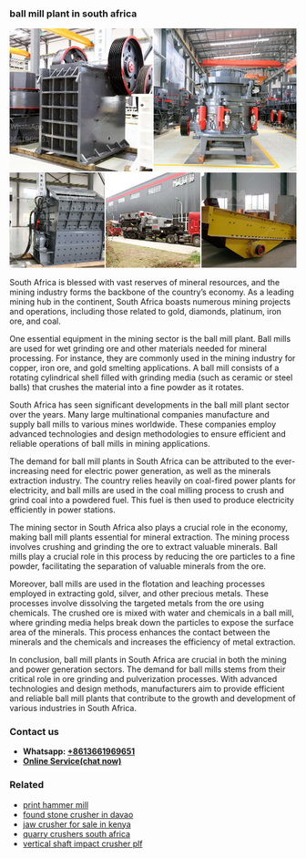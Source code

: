 <h3>ball mill plant in south africa</h3><img src='1708499209.jpg' alt=''><p>South Africa is blessed with vast reserves of mineral resources, and the mining industry forms the backbone of the country’s economy. As a leading mining hub in the continent, South Africa boasts numerous mining projects and operations, including those related to gold, diamonds, platinum, iron ore, and coal.</p><p>One essential equipment in the mining sector is the ball mill plant. Ball mills are used for wet grinding ore and other materials needed for mineral processing. For instance, they are commonly used in the mining industry for copper, iron ore, and gold smelting applications. A ball mill consists of a rotating cylindrical shell filled with grinding media (such as ceramic or steel balls) that crushes the material into a fine powder as it rotates.</p><p>South Africa has seen significant developments in the ball mill plant sector over the years. Many large multinational companies manufacture and supply ball mills to various mines worldwide. These companies employ advanced technologies and design methodologies to ensure efficient and reliable operations of ball mills in mining applications.</p><p>The demand for ball mill plants in South Africa can be attributed to the ever-increasing need for electric power generation, as well as the minerals extraction industry. The country relies heavily on coal-fired power plants for electricity, and ball mills are used in the coal milling process to crush and grind coal into a powdered fuel. This fuel is then used to produce electricity efficiently in power stations.</p><p>The mining sector in South Africa also plays a crucial role in the economy, making ball mill plants essential for mineral extraction. The mining process involves crushing and grinding the ore to extract valuable minerals. Ball mills play a crucial role in this process by reducing the ore particles to a fine powder, facilitating the separation of valuable minerals from the ore.</p><p>Moreover, ball mills are used in the flotation and leaching processes employed in extracting gold, silver, and other precious metals. These processes involve dissolving the targeted metals from the ore using chemicals. The crushed ore is mixed with water and chemicals in a ball mill, where grinding media helps break down the particles to expose the surface area of the minerals. This process enhances the contact between the minerals and the chemicals and increases the efficiency of metal extraction.</p><p>In conclusion, ball mill plants in South Africa are crucial in both the mining and power generation sectors. The demand for ball mills stems from their critical role in ore grinding and pulverization processes. With advanced technologies and design methods, manufacturers aim to provide efficient and reliable ball mill plants that contribute to the growth and development of various industries in South Africa.</p><h3>Contact us</h3><ul><li><strong>Whatsapp:&nbsp;<a href="https://wa.me/8613661969651">+8613661969651</a></strong></li><li><a href="https://swt.shibang-china.com/?git&amp;zhl&amp;ball mill plant in south africa"><strong>Online Service(chat now)</strong></a></li></ul><h3>Related</h3><ul><li><a href='print hammer mill.md'>print hammer mill</a></li><li><a href='found stone crusher in davao.md'>found stone crusher in davao</a></li><li><a href='jaw crusher for sale in kenya.md'>jaw crusher for sale in kenya</a></li><li><a href='quarry crushers south africa.md'>quarry crushers south africa</a></li><li><a href='vertical shaft impact crusher plf.md'>vertical shaft impact crusher plf</a></li></ul>